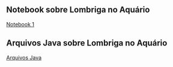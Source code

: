 ## Notebook sobre Lombriga no Aquário

[Notebook 1](https://github.com/Borginz/MC322-1s2021/tree/main/lab03/notebook)

## Arquivos Java sobre Lombriga no Aquário

[Arquivos Java](https://github.com/Borginz/MC322-1s2021/tree/main/lab03/src/mc322/lab03)
